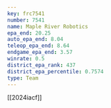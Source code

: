 ```yaml
---
key: frc7541
number: 7541
name: Maple River Robotics
epa_end: 20.25
auto_epa_end: 8.04
teleop_epa_end: 8.64
endgame_epa_end: 3.57
winrate: 0.5
district_epa_rank: 437
district_epa_percentile: 0.7574
type: Team
---
```

[[2024iacf]]
